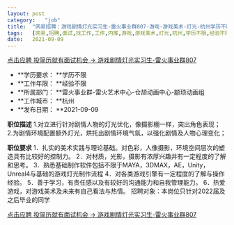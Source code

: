```yaml
---
layout:	post
category:	"job"
title:	"网易招聘：游戏剧情灯光实习生-雷火事业群807-游戏-游戏美术-灯光-杭州学历不限经验不限"
tags:	[网易,招聘,面试,找工作,工作,内推,游戏,游戏美术,灯光,杭州,学历不限,经验不限]
date:	2021-09-09
---
```


[点击应聘 投简历就有面试机会 -> 游戏剧情灯光实习生-雷火事业群807](http://mobile.bole.netease.com/bole/boleDetail?id=23162&employeeId=346f03c3cda5f04c&key=all)



- **学历要求： **学历不限
- **工作年限： **经验不限
- **所属部门： **雷火事业群-雷火艺术中心-仓颉动画中心-颛顼动画组
- **工作城市： **杭州
- **发布日期： **2021-09-09



**职位描述**
1.对立进行针对剧情人物的灯光优化，像摄影棚一样，突出角色表现；
2.为剧情环境配置额外灯光，烘托出剧情环境气氛，以强化剧情及人物心理变化；



**职位要求**
1．扎实的美术实践与理论基础。对色彩，人像摄影，环境空间层次的塑造具有比较好的控制力。
2．对材质，光影，摄影有浓厚兴趣并有一定程度的了解和思考。
3．熟悉基础制作软件包括不限于MAYA，3DMAX，AE，Unity，Unreal4与基础的游戏灯光制作流程
4．对各类游戏引擎有一定程度的了解与操作经验。
5．善于学习，有责任感以及有较好的沟通能力和自我管理能力。
6．热爱游戏，对游戏美术及未来有自己看法与热情。
招聘对象：本岗位只针对2022届及之后毕业的同学



[点击应聘 投简历就有面试机会 -> 游戏剧情灯光实习生-雷火事业群807](http://mobile.bole.netease.com/bole/boleDetail?id=23162&employeeId=346f03c3cda5f04c&key=all)